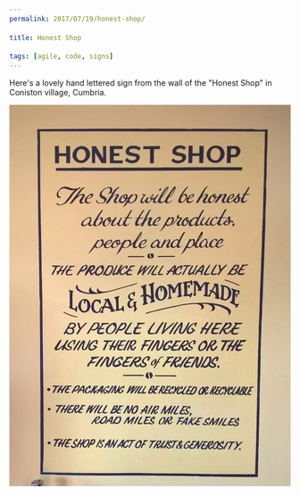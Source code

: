 ```yaml
---
permalink: 2017/07/19/honest-shop/

title: Honest Shop

tags: [agile, code, signs]
---
```


Here's a lovely hand lettered sign from the wall of the "Honest Shop" in Coniston village, Cumbria.

![honest](/img/posts/honest-shop/coniston-honest-shop.webp)
